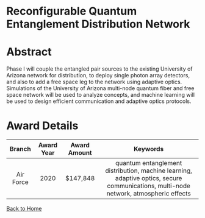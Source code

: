 
Reconfigurable Quantum Entanglement Distribution Network
========================================================

# Abstract


Phase I will couple the entangled pair sources to the existing University of Arizona network for distribution, to deploy single photon array detectors, and also to add a free space leg to the network using adaptive optics. Simulations of the University of Arizona multi-node quantum fiber and free space network will be used to analyze concepts, and machine learning will be used to design efficient communication and adaptive optics protocols.  

# Award Details

|Branch|Award Year|Award Amount|Keywords|
| :---: | :---: | :---: | :---: |
|Air Force|2020|$147,848|quantum entanglement distribution, machine learning, adaptive optics, secure communications, multi-node network, atmospheric effects|
  
  


[Back to Home](https://github.com/chrischow/dod_sbir_awards/Reports/DJ/#1611)